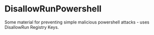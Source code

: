 # DisallowRunPowershell
Some material for preventing simple malicious powershell attacks - uses DisallowRun Registry Keys.
